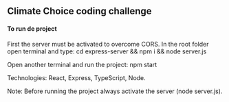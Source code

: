 ## Climate Choice coding challenge

####  To run de project

First the server must be activated to overcome CORS. In the root folder open terminal and type: cd express-server && npm i && node server.js

Open another terminal and run the project: npm start

Technologies: React, Express, TypeScript, Node.

Note: Before running the project always activate the server (node server.js).
